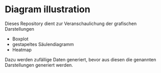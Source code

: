 # Diagram illustration
Dieses Repository dient zur Veranschaulichung der grafischen Darstellungen
- Boxplot
- gestapeltes Säulendiagramm
- Heatmap

Dazu werden zufällige Daten generiert, bevor aus diesen die genannten Darstellungen generiert werden.
